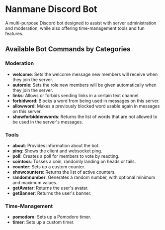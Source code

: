 # Nanmane Discord Bot

A multi-purpose Discord bot designed to assist with server administration and moderation, while also offering time-management tools and fun features.

## Available Bot Commands by Categories

### Moderation

- **welcome**: Sets the welcome message new members will receive when they join the server.
- **autorole**: Sets the role new members will be given automatically when they join the server.
- **links**: Allows or forbids sending links in a certain text channel.
- **forbidword**: Blocks a word from being used in messages on this server.
- **allowword**: Makes a previously blocked word usable again in messages on this server.
- **showforbiddenwords**: Returns the list of words that are not allowed to be used in the server's messages.

### Tools

- **about**: Provides information about the bot.
- **ping**: Shows the client and websocket ping.
- **poll**: Creates a poll for members to vote by reacting.
- **cointoss**: Tosses a coin, randomly landing on heads or tails.
- **counter**: Sets up a custom counter.
- **showcounters**: Returns the list of active counters.
- **randomnumber**: Generates a random number, with optional minimum and maximum values.
- **getAvatar**: Returns the user's avatar.
- **getBanner**: Returns the user's banner.

### Time-Management

- **pomodoro**: Sets up a Pomodoro timer.
- **timer**: Sets up a custom timer.
